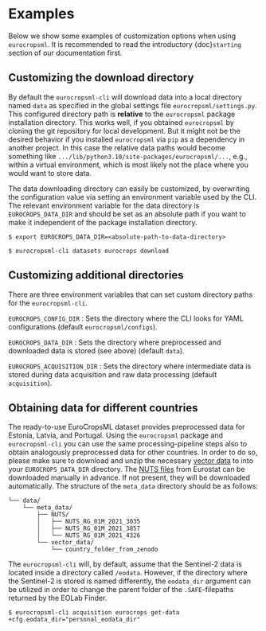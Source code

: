 # Examples

Below we show some examples of customization options when using `eurocropsml`.
It is recommended to read the introductory {doc}`starting` section of our documentation first.

## Customizing the download directory
By default the `eurocropsml-cli` will download data into a local directory named `data` as specified in the global settings file `eurocropsml/settings.py`.
This configured directory path is **relative** to the `eurocropsml` package installation directory.
This works well, if you obtained `eurocropsml` by cloning the git repository for local development.
But it might not be the desired behavior if you installed `eurocropsml` via `pip` as a dependency in another project.
In this case the relative data paths would become something like `.../lib/python3.10/site-packages/eurocropsml/...`, e.g., within a virtual environment, which is most likely not the place where you would want to store data. 

The data downloading directory can easily be customized, by overwriting the configuration value via setting an environment variable used by the CLI.
The relevant environment variable for the data directory is `EUROCROPS_DATA_DIR` and should be set as an absolute path if you want to make it independent of the package installation directory.

```console
$ export EUROCROPS_DATA_DIR=<absolute-path-to-data-directory>

$ eurocropsml-cli datasets eurocrops download
```

## Customizing additional directories

There are three environment variables that can set custom directory paths for the `eurocropsml-cli`.

 `EUROCROPS_CONFIG_DIR` 
 : Sets the directory where the CLI looks for YAML configurations (default `eurocropsml/configs`).

 `EUROCROPS_DATA_DIR` 
 : Sets the directory where preprocessed and downloaded data is stored (see above) (default `data`).

 `EUROCROPS_ACQUISITION_DIR`
 : Sets the directory where intermediate data is stored during data acquisition and raw data processing (default `acquisition`).

## Obtaining data for different countries

The ready-to-use EuroCropsML dataset provides preprocessed data for Estonia, Latvia, and Portugal.
Using the `eurocropsml` package and `eurocropsml-cli` you can use the same processing-pipeline steps also to obtain analogously preprocessed data for other countries. In order to do so, please make sure to download and unzip the necessary [vector data](https://zenodo.org/records/10118572) to into your `EUROCROPS_DATA_DIR` directory. The [NUTS files]() from Eurostat can be downloaded manually in advance. If not present, they will be downloaded automatically. The structure of the `meta_data` directory should be as follows:
```console
└── data/
    └── meta_data/
        ├── NUTS/
        │   ├── NUTS_RG_01M_2021_3035
        │   ├── NUTS_RG_01M_2021_3857
        │   └── NUTS_RG_01M_2021_4326
        └── vector_data/
            └── country_folder_from_zenodo
```


The `eurocropsml-cli` will, by default, assume that the Sentinel-2 data is located inside a directory called `/eodata`. However, if the directory where the Sentinel-2 is stored is named differently, the `eodata_dir` argument can be utilized in order to change the parent folder of the `.SAFE`-filepaths returned by the EOLab Finder.

```console
$ eurocropsml-cli acquisition eurocrops get-data +cfg.eodata_dir="personal_eodata_dir"
```
